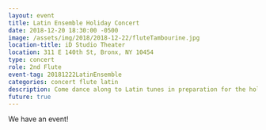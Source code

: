 ```yaml
---
layout: event
title: Latin Ensemble Holiday Concert
date: 2018-12-20 18:30:00 -0500
image: /assets/img/2018/2018-12-22/fluteTambourine.jpg
location-title: iD Studio Theater
location: 311 E 140th St, Bronx, NY 10454
type: concert
role: 2nd Flute
event-tag: 20181222LatinEnsemble
categories: concert flute latin
description: Come dance along to Latin tunes in preparation for the holidays!
future: true
---
```

We have an event!
